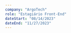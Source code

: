 ```yaml
---
company: "ArgoTech"
role: "Estagiário Front-End"
dateStart: "08/14/2023"
dateEnd: "11/27/2023"
---
```

